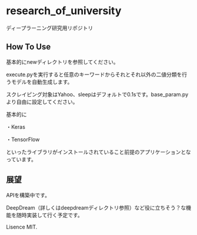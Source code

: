 # research_of_university
ディープラーニング研究用リポジトリ

## How To Use

基本的にnewディレクトリを参照してください。
  
execute.pyを実行すると任意のキーワードからそれとそれ以外の二値分類を行うモデルを自動生成します。
  
スクレイピング対象はYahoo、sleepはデフォルトで0.1sです。base_param.pyより自由に設定してください。
  
基本的に
  
・Keras
  
・TensorFlow
  
といったライブラリがインストールされていること前提のアプリケーションとなっています。

## 展望
APIを構築中です。
  
DeepDream（詳しくはdeepdreamディレクトリ参照）など役に立ちそう？な機能を随時実装して行く予定です。
  

  
Lisence MIT.
